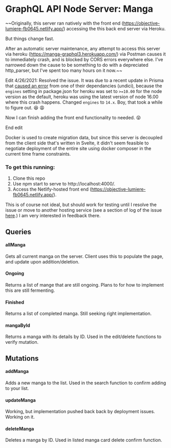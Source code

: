 # GraphQL API Node Server: Manga

~~Originally, this server ran natively with the front end (https://objective-lumiere-fb0645.netlify.app/) accessing the this back end server via Heroku.

But things change fast.

After an automatic server maintenance, any attempt to access this server via heroku (https://manga-graphql3.herokuapp.com/) via Postman causes it to immediately crash, and is blocked by CORS errors everywhere else. I've narrowed down the cause to be something to do with a depreciated http_parser, but I've spent too many hours on it now.~~

Edit 4/26/2021: Resolved the issue. It was due to a recent update in Prisma that [caused an error](https://github.com/prisma/prisma/issues/6682) from one of their dependancies (undici), because the `engines` setting in package.json for heroku was set to `>=10.00` for the node version as the default, heroku was using the latest version of node 16.00 where this crash happens. Changed `engines` to `14.x`. Boy, that took a while to figure out. :satisfied: :weary:

Now I can finish adding the front end functionality to needed. :stuck_out_tongue_closed_eyes:

End edit

Docker is used to create migration data, but since this server is decoupled from the client side that's written in Svelte, it didn't seem feasible to negotiate deployment of the entire site using docker composer in the current time frame constraints.

### To get this running: 

1. Clone this repo  
2. Use npm start to serve to http://localhost:4000/.
3. Access the Netlify-hosted front end (https://objective-lumiere-fb0645.netlify.app/).  

This is of course not ideal, but should work for testing until I resolve the issue or move to another hosting service (see a section of log of the issue [here](https://github.com/timetoady/mangaGraphQL/blob/main/errorLog).) I am very interested in feedback there.

## Queries

#### allManga

Gets all current manga on the server. Client uses this to populate the page, and update upon addition/deletion.

#### Ongoing

Returns a list of mange that are still ongoing. Plans to for how to implement this are still fermenting.

#### Finished

Returns a list of completed manga. Still seeking right implementation.

#### mangaById

Returns a manga with its details by ID. Used in the edit/delete functions to verify mutation.

## Mutations

#### addManga

Adds a new manga to the list. Used in the search function to confirm adding to your list.

#### updateManga

Working, but implementation pushed back back by deployment issues. Working on it.

#### deleteManga

Deletes a manga by ID. Used in listed manga card delete confirm function.